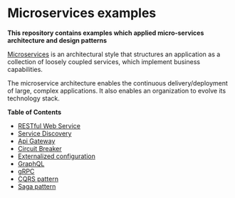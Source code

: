 # Microservices examples

**This repository contains examples which applied micro-services architecture and design patterns**

[Microservices](https://martinfowler.com/articles/microservices.html) is an architectural style that structures an application as a collection of loosely coupled services, which implement business capabilities. 

The microservice architecture enables the continuous delivery/deployment of large, complex applications. It also enables an organization to evolve its technology stack.

**Table of Contents**

* [RESTful Web Service](rest/)
* [Service Discovery](service-discovery/)
* [Api Gateway](api-gateway/)
* [Circuit Breaker](circuit-breaker/)
* [Externalized configuration](config/) 
* [GraphQL](graphql/)
* [gRPC](grpc/)
* [CQRS pattern](cqrs/)
* [Saga pattern](saga/)

